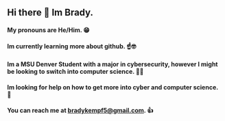## Hi there 👋 Im Brady. 
#### My pronouns are He/Him. 😁
#### Im currently learning more about github. ☝🤓
#### Im a MSU Denver Student with a major in cybersecurity, however I might be looking to switch into computer science. 👨‍💻
#### Im looking for help on how to get more into cyber and computer science. 👾
#### You can reach me at bradykempf5@gmail.com. 👍

<!--
**BradyKempf/BradyKempf** is a ✨ _special_ ✨ repository because its `README.md` (this file) appears on your GitHub profile.

Here are some ideas to get you started:

- 🔭 I’m currently working on ...
- 🌱 I’m currently learning ...
- 👯 I’m looking to collaborate on ...
- 🤔 I’m looking for help with ...
- 💬 Ask me about ...
- 📫 How to reach me: ...
- 😄 Pronouns: ...
- ⚡ Fun fact: ...
-->
